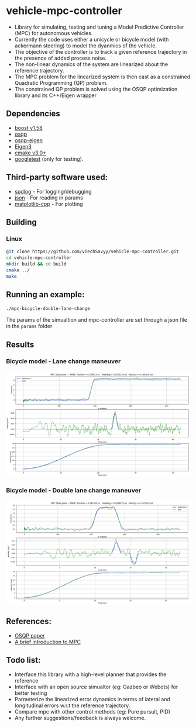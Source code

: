 # vehicle-mpc-controller
- Library for simulating, testing and tuning a Model Predictive Controller (MPC) for autonomous vehicles.
- Currently the code uses either a unicycle or bicycle model (with ackermann steering) to model the dyanmics of the vehicle. 
- The objective of the controller is to track a given reference trajectory in the presence of added process noise. 
- The non-linear dynamics of the system are linearized about the reference trajectory. 
- The MPC problem for the linearized system is then cast as a constrained Quadratic Programming (QP) problem. 
- The constrained QP problem is solved using the OSQP optimization library and its C++/Eigen wrapper


## Dependencies
- [boost v1.58](https://www.boost.org/users/history/version_1_58_0.html)
- [osqp](http://osqp.readthedocs.io/en/latest/index.html)
- [osqp-eigen](https://github.com/robotology/osqp-eigen)
- [Eigen3](http://eigen.tuxfamily.org/index.php?title=Main_Page)
- [cmake v3.0+](https://cmake.org/)
- [googletest](https://github.com/google/googletest) (only for testing).

## Third-party software used:
- [spdlog](https://github.com/gabime/spdlog) - For logging/debugging
- [json](https://github.com/nlohmann/json) - For reading in params
- [matplotlib-cpp](https://github.com/lava/matplotlib-cpp) - For plotting

## Building
### Linux
```sh
git clone https://github.com/vTechSavyy/vehicle-mpc-controller.git
cd vehicle-mpc-controller
mkdir build && cd build
cmake ../
make
```
## Running an example: 
```sh
./mpc-bicycle-double-lane-change
```

The params of the simualtion and mpc-controller are set through a json file in the `params` folder

## Results

### Bicycle model - Lane change maneuver 
![bicycle model lane change](./examples/mpc_bicycle_lc.png)

### Bicycle model - Double lane change maneuver 
![bicycle model double lane change](./examples/mpc_bicycle_dlc.png)

## References:
- [OSQP paper](https://web.stanford.edu/~boyd/papers/pdf/osqp.pdf)
- [A brief introduction to MPC](https://www.itk.ntnu.no/fag/TTK4135/Pensum/MPCkompendium%20HOvd.pdf)

## Todo list: 
- Interface this library with a high-level planner that provides the reference
- Interface with an open source simualtor (eg: Gazbeo or Webots) for better testing
- Parmeterize the linearized error dynamics in terms of lateral and longitudinal errors w.r.t the reference trajectory. 
- Compare mpc with other control methods (eg: Pure pursuit, PID)
- Any further suggestions/feedback is always welcome. 
